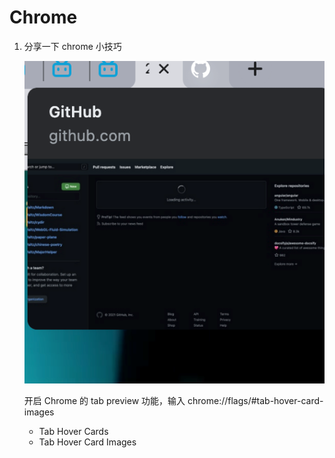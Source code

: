 # Chrome

1. 分享一下 chrome 小技巧

   ![image-20210116152016955](../../.gitbook/assets/image-20210116152016955.png)

   开启 Chrome 的 tab preview 功能，输入 chrome://flags/\#tab-hover-card-images

   * Tab Hover Cards
   * Tab Hover Card Images

